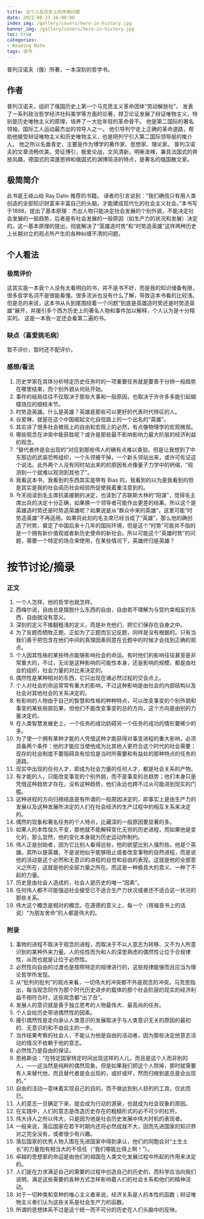 ```yaml
---
title: 论个人在历史上的作用问题
date: 2022-08-23 16:00:00
index_img: /gallery/covers/hero-in-history.jpg
banner_img: /gallery/covers/hero-in-history.jpg
toc: true
categories:
- Reading Note
tags: 读书
---
```


普列汉诺夫（俄）所著，一本深刻的哲学书。

<!-- more -->

## 作者

普列汉诺夫，组织了俄国历史上第一个马克思主义革命团体“劳动解放社”。
发表了一系列政治哲学经济社科美学等方面的论著，捍卫论证发展了辩证唯物主义，特别是历史唯物主义的原理，培养了一大批年轻的革命骨干。
他是第二国际的著名领袖，国际工人运动最杰出的领导人之一。
他引导列宁走上正确的革命道路，帮助他接受辩证唯物主义和历史唯物主义，也是把列宁引入第二国际领导层的推介人。
他之所以名垂青史，主要是作为博学的著作家、思想家、理论家。
普列汉诺夫的文章流畅优美，旁征博引，极爱论战，文风清新，明晰泼辣，兼具法国式的奔放风趣，德国式的深邃思辨和俄国式的渊博简洁的特点，是著名的俄国散文家。

## 极简简介

此书是王岐山给 Ray Dalio 推荐的书籍。
译者的引言说到：“我们确信只有用人类创造的全部知识财富来丰富自己的头脑，才能建成现代化的社会主义社会。”本书写于1898，提出了基本原理：杰出人物只能决定社会发展的个别外貌，不能决定社会发展的一般趋势，后者是有社会发展的一般原因（如生产力的状况和发展）决定的。这一基本原理的提出，彻底解决了“英雄造时势”和“时势造英雄”这样两种历史上长期对立的观点所产生的各种纠缠不清的问题。

## 个人看法

### 极简评价

这其实是一本我个人没有太看明白的书，并不是书不好，而是我的知识储备有限，很多哲学名词不是很能看懂。很多流派也没有什么了解，导致这本书看的比较浅。
但是总的来说，这本书从头到尾围绕着一个问题“到底是英雄造时势还是时势造英雄”展开，并援引多个西方历史上的著名人物和事件加以解释，个人认为是十分翔实的。
这是一本我一定还会看第二遍的书。

### 缺点（喜爱挑毛病）

暂不评价，暂时还不配评价。

### 感想/看法

1. 历史学家在具体分析特定历史任务时的一项重要任务就是要善于分辨一般趋势在哪里结束，而个别外貌从何处开始。
2. 事件的结局往往不仅取决于那些大事和一般原因，也取决于许许多多能引起蝴蝶效应的细枝末节。
3. 时势造英雄。什么是英雄？英雄是那些可以更好的代表时代特征的人。
4. 谷爱琳，就是在这个中国崛起文化自信路上的一个出名的“英雄”。
5. 其实讲了很多社会微观上的自由和宏观上的必然，有点像物理学的宏观微观。
6. 哪些观念在冲突中能获胜呢？或许是那些最不影响影响力最大阶层的经济利益的观念。
7. “替代者终是会出现的”对应到那些伟人的确有点难以查验。但是让我想到了中东那边的武装恐怖组织，一个头领被干掉，一个新头领站出来，或许可佐证这个说法。此外两个人没有同时站出来的的原因有点像量子力学中的坍缩，“观测到一个就难以观测到其他了”。
8. 我看这本书，我看到的东西其实是带有 Bias 的，我看到的以为是我看到的但是其实是我的社会阅历社会经验所促使我着重注意到的。
9. 今天阅读到毛主席抗美援朝的决定，也读到了苏联斯大林的“阳谋”，觉得毛主席出兵的决定十分正确，如果换一个领导者可能作出更差的结果。所以这个是英雄造时势还是时势造英雄呢？如果说是从“群众中来的英雄”，这里可能“时势造英雄”不再适用。如果将此刻的毛主席已经当成了“英雄”，那么他的确创造了时势，奠定了中国后来十几年的国际环境，但是这个“时势”可能并不指的是一个拥有新价值观或者新历史使命的新社会。所以可能这个“英雄时势”的问题，需要一个特定的场合来使用，在某些情况下，英雄终归是英雄？

# 按节讨论/摘录

### 正文

1. 一个人怎样，他的哲学也就怎样。
2. 西梅尔说，自由总是摆脱什么东西的自由，自由若不理解为与受约束相反的东西，自由就没有意义。
3. 深刻的定义不推翻粗浅的定义，而是补充他们，把它们保存在自身之中。
4. 为了反题而牺牲正题，正如为了正题而忘记反题，同样是没有根据的。只有当我们善于把包含在他们中间的真理因素同意在合题中的时候才会找到正确的观点。
5. 个人因其性格的某些特点能够影响社会的命运。有时他们的影响往往甚至是非常重大的，不过，无论是这种影响的可能性本身，还是影响的规模，都是由社会的组织，社会力量的对比来决定的。
6. 偶然性是某种相对的东西，它只出现在诸必然过程的交会点上。
7. 个人对社会的命运常常有重大的影响，不过这种影响是由社会的内部结构以及社会对其他社会的关系决定的。
8. 有影响的人物由于自己的智慧和性格的种种特点，可以改变事变的个别外貌和事变的某些局部后果，但他们不能改变事变的总的方向，这个方向是由别的力量决定的。
9. 在人类智慧发展史上，一个任务的成功妨碍另一个任务的成功的情形要稀少的多。
10. 为了使一个拥有某种才能的人凭借这种才能获得对事变进程的重大影响，必须具备两个条件：他的才能应当使他成为比其他人更符合这个时代的社会需要；现存的社会制度不要阻碍具有恰恰是当时所需要和有益处的那种特点的任务的道路。
11. 现实中出现的任何人才，即成为社会力量的任何人才，都是社会关系的产物。
12. 有才能的人，只能改变事变的个别外貌，而不是事变的总趋势；他们本身只是凭借这种趋势才存在，没有这种趋势，他们永远也跨不过从可能进到现实的门槛。
13. 这种进程的方向归根结底是有所谓的一般原因决定的，即事实上是由生产力的发展以及这种发展所决定的人们在社会经济的生产过程中的相互关系来决定的。
14. 偶然的现象和著名任务的个人特点，比藏深的一般原因要显著的多。
15. 如果人的本性恒久不变，那他就不能解释变化无穷的历史进程，而如果他是变化的，那么显然，他的变化本身就为历史运动所制约。
16. 伟人正是创始者，因为它比别人看得远些，他的欲望比别人强烈些。他是个英雄。其所以是英雄，不是说他似乎能够阻止或者改变事物的自然进程，而是说他的活动是这个必然和无意识的进程的自觉和自由的表现。这就是他的全部意义之所在，这就是他的全部力量之所在。而这是一种极具大的意义、一种了不起的力量。
17. 历史是由社会人造成的，社会人是历史的唯一“因素”。
18. 任何伟人都不可能强迫社会接受已不适合生产力状况或者还不适合这一状况的那些关系。
19. 伟大这个概念是相对的概念。在道德的意义上，每一个（用福音书上的话说）“为朋友舍命”的人都是伟大的。

### 附录

1. 事物的进程不取决于观念的进程，而取决于不以人意志为转移、又不为人所意识到的某种外来力量。人的任性而为和人的深思熟虑的偶然性让位于合规律性，从而也就是让位于必然性。
2. 必然性向自由的过渡也是按照特定的规律进行的，这些规律能够而且应当为理论哲学所发现。
3. 从“批判的批判”的观点来看，一切伟大的冲突都不外是观念的冲突。马克思指出，每当观念同作为那个时代历史进步的载体的那个社会阶层的现实的经济利益不相符合时，这些观念都“出了丑”。
4. 发展人的意识就是善于独立思考的人物最伟大、最高尚的任务。
5. 个人会给历史带进偶然性的因素。
6. 援引偶然性是走向承认人类意识的发展取决于与人类意识无关的原因的最初的、无意识的和不由自主的一步。
7. 当作结果考察的社会人，不能认为他是自由的活动者，因为那些决定他意志活动的情况不依赖于他的意志。
8. 必然性乃是自由的保证。
9. 恩格斯说：“在特定国家特定时间出现这样的人儿，而且是这个人而非别的人，——这当然是纯粹的偶然现象。但是如果我们把这个人除掉，那时就需要有人来替代他，而且替代者是会出现的，或好或坏，然而归根到底总是会出现的。”
10. 自由的活动—意味着实现自己的目的，而不做达到别人目的的工具，仅此而已。
11. 人的意志一旦确定下来，就会成为行动的源泉，也就成为社会现象的原因。
12. 在实践中，人们的意志是改造历史存在的粗糙形式的必不可少的杠杆。
13. 伟大诗人之所以伟大，只是因为他是社会历史发展中伟大时机的表现者。
14. 一般来说，落后国家在若干时期内还将必然成就不大，因而先进国家的知识界对之完全没有，或者很少有兴趣。
15. 落后国家的优秀人物入围在先进国家中得到承认，他们的同胞会对“土生土长”的力量抱有相当大的不信任（“我们哪能比得上啊！”）。
16. 卓越的思想家的命运是由他们的祖国在人类文化发展过程中所起的作用来决定的。
17. 人们是在力求满足自己的需要的过程中创造自己的历史的，而科学应当向我们说明，满足这些需要的各种方式怎样影响着人们的社会关系和他们的精神活动。
18. 对于一切种类和变种的唯心主义者来说，经济关系是人的本性的函数；辩证唯物主义者们认为这些关系是社会生产力的函数。
19. 所谓的思想体系不过是这个统一而不可分的历史在人们头脑中的反映。
